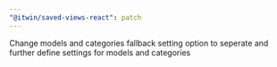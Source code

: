 ```yaml
---
"@itwin/saved-views-react": patch
---
```


Change models and categories fallback setting option to seperate and further define settings for models and categories
